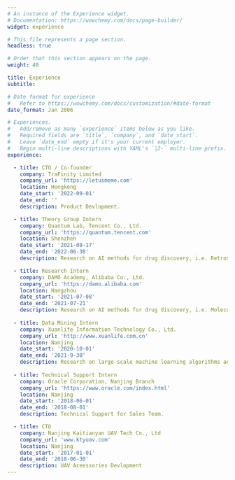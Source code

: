```yaml
---
# An instance of the Experience widget.
# Documentation: https://wowchemy.com/docs/page-builder/
widget: experience

# This file represents a page section.
headless: true

# Order that this section appears on the page.
weight: 40

title: Experience
subtitle:

# Date format for experience
#   Refer to https://wowchemy.com/docs/customization/#date-format
date_format: Jan 2006

# Experiences.
#   Add/remove as many `experience` items below as you like.
#   Required fields are `title`, `company`, and `date_start`.
#   Leave `date_end` empty if it's your current employer.
#   Begin multi-line descriptions with YAML's `|2-` multi-line prefix.
experience:

  - title: CTO / Co-founder
    company: TraFinity Limited
    company_url: 'https://letusmeme.com'
    location: Hongkong
    date_start: '2022-09-01'
    date_end: ''
    description: Product Devlopment.

  - title: Theory Group Intern
    company: Quantum Lab, Tencent Co., Ltd.
    company_url: 'https://quantum.tencent.com'
    location: Shenzhen
    date_start: '2021-08-17'
    date_end: '2022-06-30'
    description: Research on AI methods for drug discovery, i.e. Retrosynthesis.

  - title: Research Intern
    company: DAMO Academy, Alibaba Co., Ltd.
    company_url: 'https://damo.alibaba.com'
    location: Hangzhou
    date_start: '2021-07-08'
    date_end: '2021-07-21'
    description: Research on AI methods for drug discovery, i.e. Molecular Docking.
  
  - title: Data Mining Intern
    company: Xuanlife Information Technology Co., Ltd.
    company_url: 'http://www.xuanlife.com.cn'
    location: Nanjing
    date_start: '2020-10-01'
    date_end: '2021-9-30'
    description: Research on large-scale machine learning algorithms and parallel implementation.
        
  - title: Technical Support Intern
    company: Oracle Corporation, Nanjing Branch
    company_url: 'https://www.oracle.com/index.html'
    location: Nanjing
    date_start: '2018-06-01'
    date_end: '2018-08-01'
    description: Technical Support for Sales Team.

  - title: CTO
    company: Nanjing Kaitianyan UAV Tech Co., Ltd
    company_url: 'www.ktyuav.com'
    location: Nanjing
    date_start: '2017-01-01'
    date_end: '2018-06-30'
    description: UAV Aceessories Devlopment
---
```

